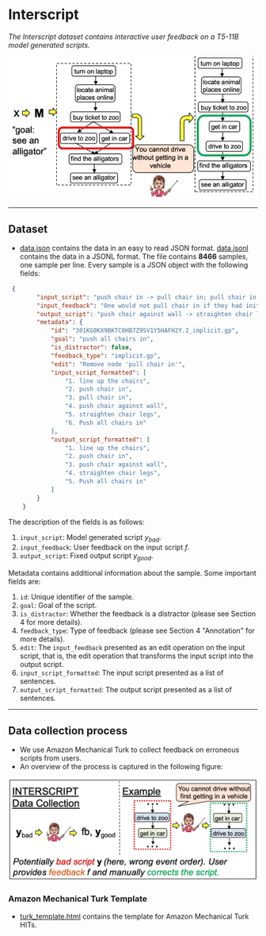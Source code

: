 # Interscript

_The Interscript dataset contains interactive user feedback on a T5-11B model generated scripts._

![overview](res/running-example.jpg)


---
## Dataset

- [data.json](data.json) contains the data in an easy to read JSON format. [data.jsonl](data.jsonl) contains the data in a JSONL format. The file contains **8466** samples, one sample per line. Every sample is a JSON object with the following fields:

```json
 {
        "input_script": "push chair in -> pull chair in; pull chair in -> push chair against wall; push chair against wall -> straighten chair legs; straighten chair legs -> Push all chairs in; line up the chairs -> push chair in",
        "input_feedback": "One would not pull chair in if they had initially pushed it in.",
        "output_script": "push chair against wall -> straighten chair legs;straighten chair legs -> Push all chairs in;line up the chairs -> push chair in;push chair in -> push chair against wall",
        "metadata": {
            "id": "301KG0KX9BKTC0HB7Z9SV1Y5HAFH2Y.2_implicit.gp",
            "goal": "push all chairs in",
            "is_distractor": false,
            "feedback_type": "implicit.gp",
            "edit": "Remove node 'pull chair in'",
            "input_script_formatted": [
                "1. line up the chairs",
                "2. push chair in",
                "3. pull chair in",
                "4. push chair against wall",
                "5. straighten chair legs",
                "6. Push all chairs in"
            ],
            "output_script_formatted": [
                "1. line up the chairs",
                "2. push chair in",
                "3. push chair against wall",
                "4. straighten chair legs",
                "5. Push all chairs in"
            ]
        }
    }
```

The description of the fields is as follows:
1. `input_script`: Model generated script $y_{bad}$.
2. `input_feedback`: User feedback on the input script $f$.
3. `output_script`: Fixed output script $y_{good}$.

Metadata contains additional information about the sample. Some important fields are:
1. `id`: Unique identifier of the sample.
2. `goal`: Goal of the script.
3. `is_distractor`: Whether the feedback is a distractor (please see Section 4 for more details).
4. `feedback_type`: Type of feedback (please see Section 4 "Annotation" for more details).
5. `edit`: The `input_feedback` presented as an edit operation on the input script, that is, the edit operation that transforms the input script into the output script.
6. `input_script_formatted`: The input script presented as a list of sentences.
7. `output_script_formatted`: The output script presented as a list of sentences.


----
## Data collection process

- We use Amazon Mechanical Turk to collect feedback on erroneous scripts from users.
- An overview of the process is captured in the following figure:

![datacollection](res/data-collection-overview.jpg)

### Amazon Mechanical Turk Template

- [turk_template.html](turk_template.html) contains the template for Amazon Mechanical Turk HITs.

